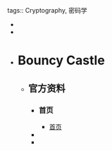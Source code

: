 tags:: Cryptography, 密码学

-
-
- # Bouncy Castle
	- ## 官方资料
		- ### 首页
			- [首页](https://www.bouncycastle.org/)
		-
		-